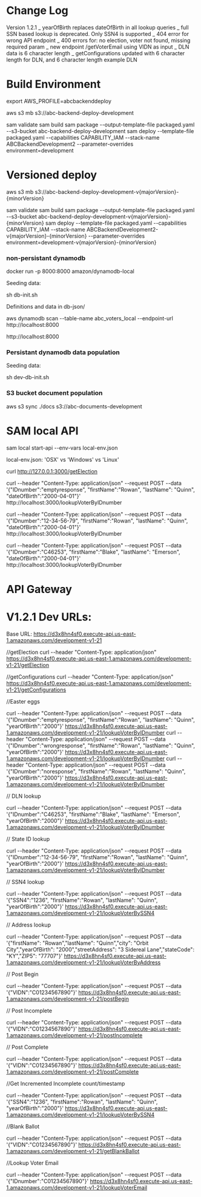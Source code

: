 # Change Log

Version 1.2.1
_ yearOfBirth replaces dateOfBirth in all lookup queries
_ full SSN based lookup is deprecated. Only SSN4 is supported
_ 404 error for wrong API endpoint
_ 400 errors for: no election, voter not found, missing required param
_ new endpoint /getVoterEmail using VIDN as input
_ DLN data is 6 character length
\_ getConfigurations updated with 6 character length for DLN, and 6 character length example DLN

# Build Environment

export AWS_PROFILE=abcbackenddeploy

aws s3 mb s3://abc-backend-deploy-development

sam validate
sam build
sam package --output-template-file packaged.yaml --s3-bucket abc-backend-deploy-development
sam deploy --template-file packaged.yaml --capabilities CAPABILITY_IAM --stack-name ABCBackendDevelopment2 --parameter-overrides environment=development

# Versioned deploy

aws s3 mb s3://abc-backend-deploy-development-v{majorVersion}-{minorVersion}

sam validate
sam build
sam package --output-template-file packaged.yaml --s3-bucket abc-backend-deploy-development-v{majorVersion}-{minorVersion}
sam deploy --template-file packaged.yaml --capabilities CAPABILITY_IAM --stack-name ABCBackendDevelopment2-v{majorVersion}-{minorVersion} --parameter-overrides environment=development-v{majorVersion}-{minorVersion}

### non-persistant dynamodb

docker run -p 8000:8000 amazon/dynamodb-local

Seeding data:

sh db-init.sh

Definitions and data in db-json/

aws dynamodb scan --table-name abc_voters_local --endpoint-url http://localhost:8000

http://localhost:8000

### Persistant dynamodb data population

Seeding data:

sh dev-db-init.sh

### S3 bucket document population

aws s3 sync ./docs s3://abc-documents-development

# SAM local API

sam local start-api --env-vars local-env.json

local-env.json: 'OSX' vs 'Windows' vs 'Linux'

curl http://127.0.0.1:3000/getElection

curl --header "Content-Type: application/json" --request POST --data '{"IDnumber":"emptyresponse", "firstName":"Rowan", "lastName": "Quinn", "dateOfBirth":"2000-04-01"}' http://localhost:3000/lookupVoterByIDnumber

curl --header "Content-Type: application/json" --request POST --data '{"IDnumber":"12-34-56-79", "firstName":"Rowan", "lastName": "Quinn", "dateOfBirth":"2000-04-01"}' http://localhost:3000/lookupVoterByIDnumber

curl --header "Content-Type: application/json" --request POST --data '{"IDnumber":"C46253", "firstName":"Blake", "lastName": "Emerson", "dateOfBirth":"2000-04-01"}' http://localhost:3000/lookupVoterByIDnumber

# API Gateway

# V1.2.1 Dev URLs:

Base URL: https://d3x8hn4sf0.execute-api.us-east-1.amazonaws.com/development-v1-21

//getElection
curl --header "Content-Type: application/json" https://d3x8hn4sf0.execute-api.us-east-1.amazonaws.com/development-v1-21/getElection

//getConfigurations
curl --header "Content-Type: application/json" https://d3x8hn4sf0.execute-api.us-east-1.amazonaws.com/development-v1-21/getConfigurations

//Easter eggs

curl --header "Content-Type: application/json" --request POST --data '{"IDnumber":"emptyresponse", "firstName":"Rowan", "lastName": "Quinn", "yearOfBirth":"2000"}' https://d3x8hn4sf0.execute-api.us-east-1.amazonaws.com/development-v1-21/lookupVoterByIDnumber
curl --header "Content-Type: application/json" --request POST --data '{"IDnumber":"wrongresponse", "firstName":"Rowan", "lastName": "Quinn", "yearOfBirth":"2000"}' https://d3x8hn4sf0.execute-api.us-east-1.amazonaws.com/development-v1-21/lookupVoterByIDnumber
curl --header "Content-Type: application/json" --request POST --data '{"IDnumber":"noresponse", "firstName":"Rowan", "lastName": "Quinn", "yearOfBirth":"2000"}' https://d3x8hn4sf0.execute-api.us-east-1.amazonaws.com/development-v1-21/lookupVoterByIDnumber

// DLN lookup

curl --header "Content-Type: application/json" --request POST --data '{"IDnumber":"C46253", "firstName":"Blake", "lastName": "Emerson", "yearOfBirth":"2000"}' https://d3x8hn4sf0.execute-api.us-east-1.amazonaws.com/development-v1-21/lookupVoterByIDnumber

// State ID lookup

curl --header "Content-Type: application/json" --request POST --data '{"IDnumber":"12-34-56-79", "firstName":"Rowan", "lastName": "Quinn", "yearOfBirth":"2000"}' https://d3x8hn4sf0.execute-api.us-east-1.amazonaws.com/development-v1-21/lookupVoterByIDnumber

// SSN4 lookup

curl --header "Content-Type: application/json" --request POST --data '{"SSN4":"1236", "firstName":"Rowan", "lastName": "Quinn", "yearOfBirth":"2000"}' https://d3x8hn4sf0.execute-api.us-east-1.amazonaws.com/development-v1-21/lookupVoterBySSN4

// Address lookup

curl --header "Content-Type: application/json" --request POST --data '{"firstName": "Rowan","lastName": "Quinn","city": "Orbit City","yearOfBirth": "2000","streetAddress": "3 Sidereal Lane","stateCode": "KY","ZIP5": "77707"}' https://d3x8hn4sf0.execute-api.us-east-1.amazonaws.com/development-v1-21/lookupVoterByAddress

// Post Begin

curl --header "Content-Type: application/json" --request POST --data '{"VIDN":"C01234567890"}' https://d3x8hn4sf0.execute-api.us-east-1.amazonaws.com/development-v1-21/postBegin

// Post Incomplete

curl --header "Content-Type: application/json" --request POST --data '{"VIDN":"C01234567890"}' https://d3x8hn4sf0.execute-api.us-east-1.amazonaws.com/development-v1-21/postIncomplete

// Post Complete

curl --header "Content-Type: application/json" --request POST --data '{"VIDN":"C01234567890"}' https://d3x8hn4sf0.execute-api.us-east-1.amazonaws.com/development-v1-21/postComplete

//Get Incremented Incomplete count/timestamp

curl --header "Content-Type: application/json" --request POST --data '{"SSN4":"1236", "firstName":"Rowan", "lastName": "Quinn", "yearOfBirth":"2000"}' https://d3x8hn4sf0.execute-api.us-east-1.amazonaws.com/development-v1-21/lookupVoterBySSN4

//Blank Ballot

curl --header "Content-Type: application/json" --request POST --data '{"VIDN":"C01234567890"}' https://d3x8hn4sf0.execute-api.us-east-1.amazonaws.com/development-v1-21/getBlankBallot

//Lookup Voter Email

curl --header "Content-Type: application/json" --request POST --data '{"IDnumber":"C01234567890"}' https://d3x8hn4sf0.execute-api.us-east-1.amazonaws.com/development-v1-21/lookupVoterEmail
